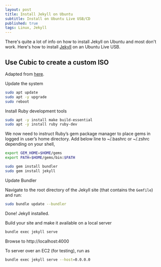 ```yaml
---
layout: post
title: Install Jekyll on Ubuntu
subtitle: Install on Ubuntu Live USB/CD
published: true
tags: Linux, Jekyll
---
```


There's quite a lot of info on how to install Jekyll on Ubuntu and most don't work. Here's how to install [Jekyll](https://jekyllrb.com/) on an Ubuntu Live USB.


## Use Cubic to create a custom ISO

Adapted from [here](https://computingforgeeks.com/how-to-install-jekyll-on-ubuntu-18-04/).

Update the system

```bash
sudo apt update
sudo apt -y upgrade
sudo reboot
```

Install Ruby development tools

```bash
sudo apt -y install make build-essential
sudo apt -y install ruby ruby-dev
```


We now need to instruct Ruby’s gem package manager to place gems in logged in user’s home directory. Add below line to ~/.bashrc or ~/.zshrc depending on your shell,

```bash
export GEM_HOME=$HOME/gems
export PATH=$HOME/gems/bin:$PATH
```

```bash
sudo gem install bundler
sudo gem install jekyll
```

Update Bundler

Navigate to the root directory of the Jekyll site (that contains the `Gemfile`) and run:
```bash
sudo bundle update --bundler
```

Done! Jekyll installed. 


Build your site and make it available on a local server

```bash
bundle exec jekyll serve
```

Browse to http://localhost:4000

To server over an EC2 (for testing), run as 
```bash
bundle exec jekyll serve --host=0.0.0.0
```
